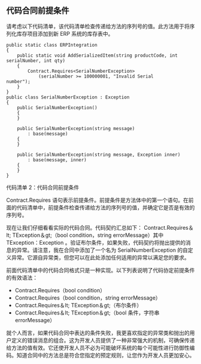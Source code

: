 ## 代码合同前提条件

请考虑以下代码清单，该代码清单检查传递给方法的序列号的值。此方法用于将序列化库存项目添加到新 ERP 系统的库存表中。

```
public static class ERPIntegration
{
    public static void AddSerializedItem(string productCode, int serialNumber, int qty)
    {
        Contract.Requires<SerialNumberException>
            (serialNumber >= 100000001, "Invalid Serial number");          
    }
}
public class SerialNumberException : Exception
{
    public SerialNumberException()
    {
    }

    public SerialNumberException(string message)
        : base(message)
    {
    }

    public SerialNumberException(string message, Exception inner)
        : base(message, inner)
    {
    }
}

```

代码清单 2：代码合同前提条件

Contract.Requires 语句表示前提条件。前提条件是方法体中的第一个语句。在前面的代码清单中，前提条件检查传递给方法的序列号的值，并确定它是否是有效的序列号。

现在让我们仔细看看实际的代码合同。代码契约汇总如下： Contract.Requires＆lt; TException＆gt;（bool condition，string errorMessage）其中 TException：Exception 。验证布尔条件，如果失败，代码契约将抛出提供的消息的异常。请注意，我在合同中添加了一个名为 SerialNumberException 的自定义异常。它源自异常类，但您可以在此处添加任何适用的异常以满足您的要求。

前面代码清单中的代码合同格式只是一种实现。以下列表说明了代码协定前提条件的有效语法：

*   Contract.Requires（bool condition）
*   Contract.Requires（bool condition，string errorMessage）
*   Contract.Requires＆lt; TException＆gt;（布尔条件）
*   Contract.Requires＆lt; TException＆gt;（bool 条件，字符串 errorMessage）

就个人而言，如果代码合同中表达的条件失败，我更喜欢指定的异常类和抛出的用户定义的错误消息的组合。这为开发人员提供了一种非常强大的机制，可确保传递给方法的值有效。它还使开发人员不必为可能破坏系统的每个可能性进行防御性编码。知道合同中的方法总是符合您指定的预定规则，让您作为开发人员更加安心。